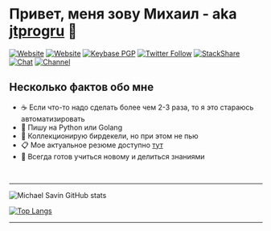 # Привет, меня зову Михаил - aka [jtprogru][website] 👋
[![Website](https://img.shields.io/website?label=my%20blog&url=https%3A%2F%2Fjtprog.ru)](https://jtprog.ru)
[![Website](https://img.shields.io/website?label=my%20cv&url=https%3A%2F%2Fsavinmi.ru)](https://savinmi.ru)
[![Keybase PGP](https://img.shields.io/keybase/pgp/jtprog)](https://keybase.io/jtprog)
[![Twitter Follow](https://img.shields.io/twitter/follow/jtprogru?style=plastic&color=blue)](https://twitter.com/jtprogru)
[![StackShare](http://img.shields.io/badge/tech-stack-0690fa.svg?style=flat)](https://stackshare.io/jtprogru/current)
[![Chat](https://img.shields.io/badge/chat-%40jtprogru__chat-blue)](https://t.me/jtprogru_chat)
[![Channel](https://img.shields.io/badge/channel-%40jtprogru__channel-blue)](https://t.me/jtprogru_channel)

## Несколько фактов обо мне

- ☕️ Если что-то надо сделать более чем 2-3 раза, то я это стараюсь автоматизировать
- 🐍 Пишу на Python или Golang
- 🍻 Коллекционирую бирдекели, но при этом не пью
- 📋 Мое актуальное резюме доступно [тут][mycv]
- 🦄 Всегда готов учиться новому и делиться знаниями

<br />

---

![Michael Savin GitHub stats](https://github-readme-stats.vercel.app/api?username=jtprogru&show_icons=true&theme=onedark)

[![Top Langs](https://github-readme-stats.vercel.app/api/top-langs/?username=jtprogru&layout=compact&hide=pug,javascript,html)](https://github.com/anuraghazra/github-readme-stats)

---

[bio]: https://jtprog.ru/about-me/
[mycv]: https://savinmi.ru
[website]: https://jtprog.ru
[twitter]: https://twitter.com/jtprogru
[instagram]: https://instagram.com/jtprogru
[telegram_chat]: https://t.me/jtprogru_chat
[sysopschannel]: https://t.me/jtprogru_channel
[email]: mailto:mail@jtprog.ru
[habr]: https://habr.com/ru/users/jtprogru/
[youtube]: https://www.youtube.com/channel/UCuGKtGjbVk-BtpLM1I6Yzrg
[podcast]: https://anchor.fm/jtprogru/
